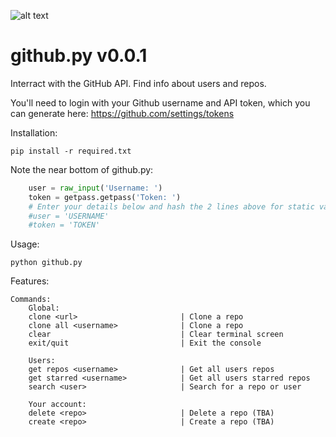 ![alt text](http://leonvoerman.nl/coding/githubapi.png)
# github.py v0.0.1
Interract with the GitHub API. Find info about users and repos.

You'll need to login with your Github username and API token, which you can generate here: https://github.com/settings/tokens

Installation:
```Shell
pip install -r required.txt
```

Note the near bottom of github.py:
```Python
    user = raw_input('Username: ')
    token = getpass.getpass('Token: ')
    # Enter your details below and hash the 2 lines above for static values
    #user = 'USERNAME'
    #token = 'TOKEN'
```

Usage:
```Shell
python github.py
```

Features:
```Shell
Commands:
    Global:
    clone <url>                       | Clone a repo
    clone all <username>              | Clone a repo
    clear                             | Clear terminal screen
    exit/quit                         | Exit the console

    Users:
    get repos <username>              | Get all users repos
    get starred <username>            | Get all users starred repos
    search <user>                     | Search for a repo or user

    Your account:
    delete <repo>                     | Delete a repo (TBA)
    create <repo>                     | Create a repo (TBA)
```
